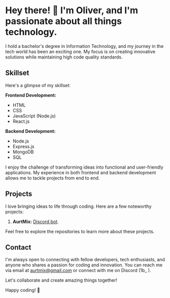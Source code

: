 # Hey there! 👋 I'm Oliver, and I'm passionate about all things technology.

I hold a bachelor's degree in Information Technology, and my journey in the tech world has been an exciting one. My focus is on creating innovative solutions while maintaining high code quality standards.

## Skillset
Here's a glimpse of my skillset:

**Frontend Development:**
- HTML
- CSS
- JavaScript (Node.js)
- React.js

**Backend Development:**
- Node.js
- Express.js
- MongoDB
- SQL

I enjoy the challenge of transforming ideas into functional and user-friendly applications. My experience in both frontend and backend development allows me to tackle projects from end to end.

## Projects
I love bringing ideas to life through coding. Here are a few noteworthy projects:

1. **AurtMix:** [Discord bot](https://aurtmix.xyz).

Feel free to explore the repositories to learn more about these projects.

## Contact
I'm always open to connecting with fellow developers, tech enthusiasts, and anyone who shares a passion for coding and innovation. You can reach me via email at aurtmix@gmail.com or connect with me on Discord (1b_ ).

Let's collaborate and create amazing things together!

Happy coding! 🚀

